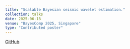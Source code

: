 ```yaml
---
title: "Scalable Bayesian seismic wavelet estimation."
collection: talks
date: 2025-06-18
venue: "BayesComp 2025, Singapore"
type: "Contributed poster"
---
```

<!--more-->
[GitHub](https://github.com/guillerminasenn/sbbd)
